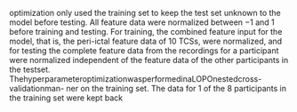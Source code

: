 optimization only used the training set to keep the test set unknown to the model before
testing. All feature data were normalized between −1 and 1 before training and testing. For
training, the combined feature input for the model, that is, the peri-ictal feature data of 10
TCSs, were normalized, and for testing the complete feature data from the recordings for a
participant were normalized independent of the feature data of the other participants in the
testset.
ThehyperparameteroptimizationwasperformedinaLOPOnestedcross-validationman-
ner on the training set. The data for 1 of the 8 participants in the training set were kept back